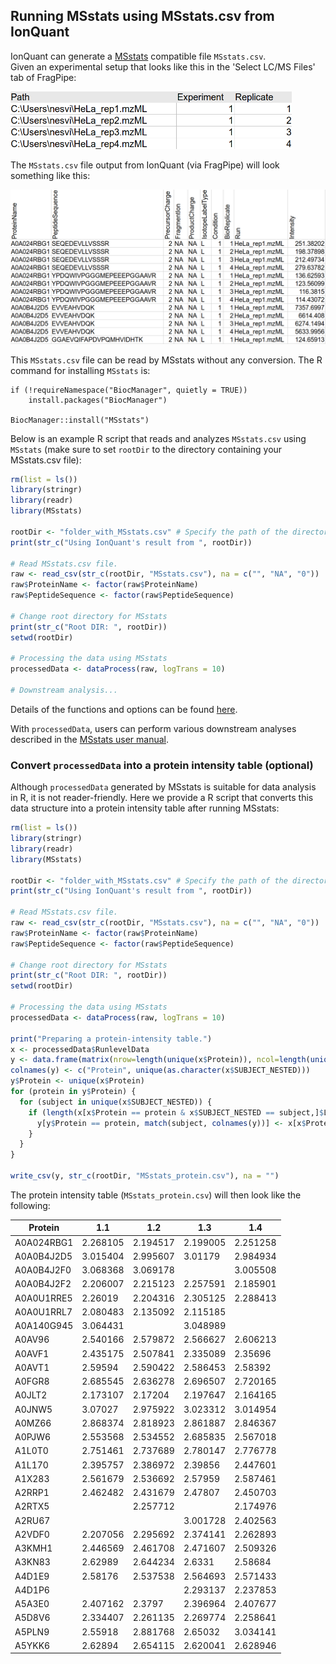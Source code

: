 ## Running MSstats using MSstats.csv from IonQuant

IonQuant can generate a [MSstats](https://bioconductor.org/packages/release/bioc/html/MSstats.html) compatible file `MSstats.csv`.  
Given an experimental setup that looks like this in the 'Select LC/MS Files' tab of FragPipe:

<img src="https://raw.githubusercontent.com/Nesvilab/MSFragger/master/images/fragpipe_LCMS_msstats.png" width="450"/>

The `MSstats.csv` file output from IonQuant (via FragPipe) will look something like this:

<img src="https://raw.githubusercontent.com/Nesvilab/MSFragger/master/images/fragpipe_table_to_msstats.png" width="700"/>

<!---
| ProteinName | PeptideSequence             | PrecursorCharge | FragmentIon | ProductCharge | IsotopeLabelType | Condition | BioReplicate | Run                                                                        | Intensity |
|-------------|-----------------------------|-----------------|-------------|---------------|------------------|-----------|--------------|----------------------------------------------------------------------------|-----------|
| A0A024RBG1  | SEQEDEVLLVSSSR              | 2               | NA          | NA            | L                | 1         | 1            | 20180819_TIMS2_12-2_AnBr_SA_200ng_HeLa_50cm_120min_100ms_11CT_1_A1_01_2767 | 251.38202 |
| A0A024RBG1  | SEQEDEVLLVSSSR              | 2               | NA          | NA            | L                | 1         | 2            | 20180819_TIMS2_12-2_AnBr_SA_200ng_HeLa_50cm_120min_100ms_11CT_2_A1_01_2768 | 198.37898 |
| A0A024RBG1  | SEQEDEVLLVSSSR              | 2               | NA          | NA            | L                | 1         | 3            | 20180819_TIMS2_12-2_AnBr_SA_200ng_HeLa_50cm_120min_100ms_11CT_3_A1_01_2769 | 212.49734 |
| A0A024RBG1  | SEQEDEVLLVSSSR              | 2               | NA          | NA            | L                | 1         | 4            | 20180819_TIMS2_12-2_AnBr_SA_200ng_HeLa_50cm_120min_100ms_11CT_4_A1_01_2770 | 279.63782 |
| A0A024RBG1  | YPDQWIVPGGGMEPEEEPGGAAVR    | 2               | NA          | NA            | L                | 1         | 1            | 20180819_TIMS2_12-2_AnBr_SA_200ng_HeLa_50cm_120min_100ms_11CT_1_A1_01_2767 | 136.62593 |
| A0A024RBG1  | YPDQWIVPGGGMEPEEEPGGAAVR    | 2               | NA          | NA            | L                | 1         | 2            | 20180819_TIMS2_12-2_AnBr_SA_200ng_HeLa_50cm_120min_100ms_11CT_2_A1_01_2768 | 123.56099 |
| A0A024RBG1  | YPDQWIVPGGGMEPEEEPGGAAVR    | 2               | NA          | NA            | L                | 1         | 3            | 20180819_TIMS2_12-2_AnBr_SA_200ng_HeLa_50cm_120min_100ms_11CT_3_A1_01_2769 | 116.3815  |
| A0A024RBG1  | YPDQWIVPGGGMEPEEEPGGAAVR    | 2               | NA          | NA            | L                | 1         | 4            | 20180819_TIMS2_12-2_AnBr_SA_200ng_HeLa_50cm_120min_100ms_11CT_4_A1_01_2770 | 114.43072 |
-->

This `MSstats.csv` file can be read by MSstats without any conversion. The R command for installing `MSstats` is:

```shell
if (!requireNamespace("BiocManager", quietly = TRUE))
    install.packages("BiocManager")

BiocManager::install("MSstats")
```

Below is an example R script that reads and analyzes `MSstats.csv` using `MSstats` (make sure to set `rootDir` to the directory containing your MSstats.csv file):

```R
rm(list = ls())
library(stringr)
library(readr)
library(MSstats)

rootDir <- "folder_with_MSstats.csv" # Specify the path of the directory containing MSstats.csv.
print(str_c("Using IonQuant's result from ", rootDir))

# Read MSstats.csv file.
raw <- read_csv(str_c(rootDir, "MSstats.csv"), na = c("", "NA", "0"))
raw$ProteinName <- factor(raw$ProteinName)
raw$PeptideSequence <- factor(raw$PeptideSequence)

# Change root directory for MSstats
print(str_c("Root DIR: ", rootDir))
setwd(rootDir)

# Processing the data using MSstats
processedData <- dataProcess(raw, logTrans = 10)

# Downstream analysis...

```

Details of the functions and options can be found [here](https://bioconductor.org/packages/release/bioc/manuals/MSstats/man/MSstats.pdf).

With `processedData`, users can perform various downstream analyses described in the [MSstats user manual](http://msstats.org/wp-content/uploads/2020/02/MSstats_v3.18.1_manual_2020Feb26-v2.pdf).


### Convert `processedData` into a protein intensity table (optional)
Although `processedData` generated by MSstats is suitable for data analysis in R, it is not reader-friendly. Here we provide a R script that converts this data structure into a protein intensity table after running MSstats:

```R
rm(list = ls())
library(stringr)
library(readr)
library(MSstats)

rootDir <- "folder_with_MSstats.csv" # Specify the path of the directory containing MSstats.csv.
print(str_c("Using IonQuant's result from ", rootDir))

# Read MSstats.csv file.
raw <- read_csv(str_c(rootDir, "MSstats.csv"), na = c("", "NA", "0"))
raw$ProteinName <- factor(raw$ProteinName)
raw$PeptideSequence <- factor(raw$PeptideSequence)

# Change root directory for MSstats
print(str_c("Root DIR: ", rootDir))
setwd(rootDir)

# Processing the data using MSstats
processedData <- dataProcess(raw, logTrans = 10)

print("Preparing a protein-intensity table.")
x <- processedData$RunlevelData
y <- data.frame(matrix(nrow=length(unique(x$Protein)), ncol=length(unique(x$SUBJECT_NESTED)) + 1))
colnames(y) <- c("Protein", unique(as.character(x$SUBJECT_NESTED)))
y$Protein <- unique(x$Protein)
for (protein in y$Protein) {
  for (subject in unique(x$SUBJECT_NESTED)) {
    if (length(x[x$Protein == protein & x$SUBJECT_NESTED == subject,]$LogIntensities) > 0) {
      y[y$Protein == protein, match(subject, colnames(y))] <- x[x$Protein == protein & x$SUBJECT_NESTED == subject,]$LogIntensities
    }
  }
}

write_csv(y, str_c(rootDir, "MSstats_protein.csv"), na = "")
```

The protein intensity table (`MSstats_protein.csv`) will then look like the following:

| Protein    | 1.1      | 1.2      | 1.3      | 1.4      |
|------------|----------|----------|----------|----------|
| A0A024RBG1 | 2.268105 | 2.194517 | 2.199005 | 2.251258 |
| A0A0B4J2D5 | 3.015404 | 2.995607 | 3.01179  | 2.984934 |
| A0A0B4J2F0 | 3.068368 | 3.069178 |          | 3.005508 |
| A0A0B4J2F2 | 2.206007 | 2.215123 | 2.257591 | 2.185901 |
| A0A0U1RRE5 | 2.26019  | 2.204316 | 2.305125 | 2.288413 |
| A0A0U1RRL7 | 2.080483 | 2.135092 | 2.115185 |          |
| A0A140G945 | 3.064431 |          | 3.048989 |          |
| A0AV96     | 2.540166 | 2.579872 | 2.566627 | 2.606213 |
| A0AVF1     | 2.435175 | 2.507841 | 2.335089 | 2.35696  |
| A0AVT1     | 2.59594  | 2.590422 | 2.586453 | 2.58392  |
| A0FGR8     | 2.685545 | 2.636278 | 2.696507 | 2.720165 |
| A0JLT2     | 2.173107 | 2.17204  | 2.197647 | 2.164165 |
| A0JNW5     | 3.07027  | 2.975922 | 3.023312 | 3.014954 |
| A0MZ66     | 2.868374 | 2.818923 | 2.861887 | 2.846367 |
| A0PJW6     | 2.553568 | 2.534552 | 2.685835 | 2.567018 |
| A1L0T0     | 2.751461 | 2.737689 | 2.780147 | 2.776778 |
| A1L170     | 2.395757 | 2.386972 | 2.39856  | 2.447601 |
| A1X283     | 2.561679 | 2.536692 | 2.57959  | 2.587461 |
| A2RRP1     | 2.462482 | 2.431679 | 2.47807  | 2.450703 |
| A2RTX5     |          | 2.257712 |          | 2.174976 |
| A2RU67     |          |          | 3.001728 | 2.402563 |
| A2VDF0     | 2.207056 | 2.295692 | 2.374141 | 2.262893 |
| A3KMH1     | 2.446569 | 2.461708 | 2.471607 | 2.509326 |
| A3KN83     | 2.62989  | 2.644234 | 2.6331   | 2.58684  |
| A4D1E9     | 2.58176  | 2.537538 | 2.564693 | 2.571433 |
| A4D1P6     |          |          | 2.293137 | 2.237853 |
| A5A3E0     | 2.407162 | 2.3797   | 2.396964 | 2.407677 |
| A5D8V6     | 2.334407 | 2.261135 | 2.269774 | 2.258641 |
| A5PLN9     | 2.55918  | 2.881768 | 2.65032  | 3.034141 |
| A5YKK6     | 2.62894  | 2.654115 | 2.620041 | 2.628946 |
